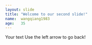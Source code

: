 ```yaml
---
layout: slide
title: "Welcome to our second slide!"
name:  wangqiang1983
age:   35
---
```

Your text
Use the left arrow to go back!
